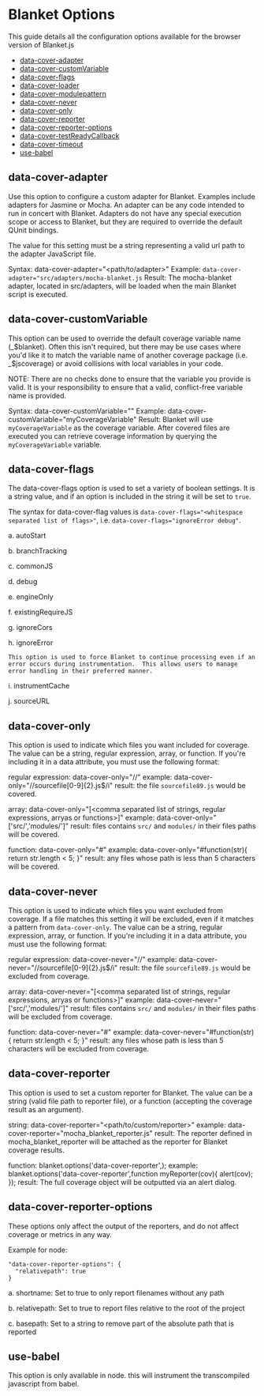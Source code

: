 # Blanket Options

This guide details all the configuration options available for the browser version of Blanket.js

* [data-cover-adapter](#data-cover-adapter)
* [data-cover-customVariable](#data-cover-customVariable)
* [data-cover-flags](#data-cover-flags)
* [data-cover-loader](#data-cover-loader)
* [data-cover-modulepattern](#data-cover-modulepattern)
* [data-cover-never](#data-cover-never)
* [data-cover-only](#data-cover-only)
* [data-cover-reporter](#data-cover-reporter)
* [data-cover-reporter-options](#data-cover-reporter-options)
* [data-cover-testReadyCallback](#data-cover-testReadyCallback)
* [data-cover-timeout](#data-cover-timeout)
* [use-babel](#use-babel)


## data-cover-adapter

  Use this option to configure a custom adapter for Blanket.  Examples include adapters for Jasmine or Mocha.  An adapter can be any code intended to run in concert with Blanket.  Adapters do not have any special execution scope or access to Blanket, but they are required to override the default QUnit bindings.

  The value for this setting must be a string representing a valid url path to the adapter JavaScript file.

  Syntax: data-cover-adapter="<path/to/adapter>"
  Example: `data-cover-adapter="src/adapters/mocha-blanket.js`
  Result: The mocha-blanket adapter, located in src/adapters, will be loaded when the main Blanket script is executed.


## data-cover-customVariable

  This option can be used to override the default coverage variable name (_$blanket).  Often this isn't required, but there may be use cases where you'd like it to match the variable name of another coverage package (i.e. _$jscoverage) or avoid collisions with local variables in your code.

  NOTE: There are no checks done to ensure that the variable you provide is valid.  It is your responsibility to ensure that a valid, conflict-free variable name is provided.

  Syntax: data-cover-customVariable="<custom variable name>"
  Example: data-cover-customVariable="myCoverageVariable"
  Result: Blanket will use `myCoverageVariable` as the coverage variable.  After covered files are executed you can retrieve coverage information by querying the `myCoverageVariable` variable.


## data-cover-flags

  The data-cover-flags option is used to set a variety of boolean settings.  It is a string value, and if an option is included in the string it will be set to `true`.

  The syntax for data-cover-flag values is `data-cover-flags="<whitespace separated list of flags>"`, i.e. `data-cover-flags="ignoreError debug"`.

  a.  autoStart

  b.  branchTracking

  c.  commonJS

  d.  debug

  e.  engineOnly

  f.  existingRequireJS

  g.  ignoreCors

  h.  ignoreError
  
    This option is used to force Blanket to continue processing even if an error occurs during instrumentation.  This allows users to manage error handling in their preferred manner.

  i.  instrumentCache

  j.  sourceURL



## data-cover-only

  This option is used to indicate which files you want included for coverage.  The value can be a string, regular expression, array, or function.
  If you're including it in a data attribute, you must use the following format:

  regular expression: data-cover-only="//<your regular expression>"
  example: data-cover-only="//sourcefile[0-9]{2}.js$/i"
  result: the file `sourcefile89.js` would be covered.

  array: data-cover-only="[<comma separated list of strings, regular expressions, arryas or functions>]"
  example: data-cover-only="['src/','modules/']"
  result: files contains `src/` and `modules/` in their files paths will be covered.

  function: data-cover-only="#<function declaration or function name>"
  example: data-cover-only="#function(str){ return str.length < 5; }"
  result: any files whose path is less than 5 characters will be covered.


## data-cover-never

  This option is used to indicate which files you want excluded from coverage.  If a file matches this setting it will be excluded, even if it matches a pattern from `data-cover-only`. The value can be a string, regular expression, array, or function.
  If you're including it in a data attribute, you must use the following format:

  regular expression: data-cover-never="//<your regular expression>"
  example: data-cover-never="//sourcefile[0-9]{2}.js$/i"
  result: the file `sourcefile89.js` would be excluded from coverage.

  array: data-cover-never="[<comma separated list of strings, regular expressions, arryas or functions>]"
  example: data-cover-never="['src/','modules/']"
  result: files contains `src/` and `modules/` in their files paths will be excluded from coverage.

  function: data-cover-never="#<function declaration or function name>"
  example: data-cover-never="#function(str){ return str.length < 5; }"
  result: any files whose path is less than 5 characters will be excluded from coverage.


## data-cover-reporter

  This option is used to set a custom reporter for Blanket.  The value can be a string (valid file path to reporter file), or a function (accepting the coverage result as an argument).

  string: data-cover-reporter="<path/to/custom/reporter>"
  example: data-cover-reporter="mocha_blanket_reporter.js"
  result: The reporter defined in mocha_blanket_reporter will be attached as the reporter for Blanket coverage results.

  function: blanket.options('data-cover-reporter',<reporter function>);
  example: blanket.options('data-cover-reporter',function myReporter(cov){ alert(cov); });
  result: The full coverage object will be outputted via an alert dialog.


## data-cover-reporter-options

  These options only affect the output of the reporters, and do not affect coverage or metrics in any way.

  Example for node:

  ```
  "data-cover-reporter-options": {
    "relativepath": true
  }
  ```

  a. shortname:  Set to true to only report filenames without any path

  b. relativepath:  Set to true to report files relative to the root of the project

  c. basepath:  Set to a string to remove part of the absolute path that is reported

## use-babel

  This option is only available in node. this will instrument the transcompiled javascript from babel.